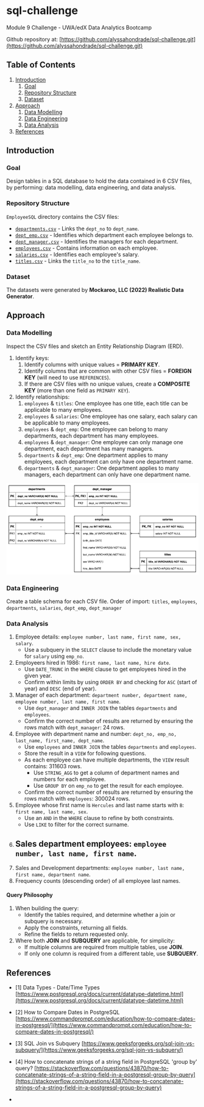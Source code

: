 # sql-challenge
Module 9 Challenge - UWA/edX Data Analytics Bootcamp

Github repository at: [https://github.com/alyssahondrade/sql-challenge.git](https://github.com/alyssahondrade/sql-challenge.git)

## Table of Contents
1. [Introduction](https://github.com/alyssahondrade/sql-challenge/tree/main#introduction)
    1. [Goal](https://github.com/alyssahondrade/sql-challenge/tree/main#goal)
    2. [Repository Structure](https://github.com/alyssahondrade/sql-challenge/tree/main#repository-structure)
    3. [Dataset](https://github.com/alyssahondrade/sql-challenge/tree/main#dataset)
2. [Approach](https://github.com/alyssahondrade/sql-challenge/tree/main#approach)
    1. [Data Modelling](https://github.com/alyssahondrade/sql-challenge/tree/main#data-modelling)
    2. [Data Engineering](https://github.com/alyssahondrade/sql-challenge/tree/main#data-engineering)
    3. [Data Analysis](https://github.com/alyssahondrade/sql-challenge/tree/main#data-analysis)
3. [References](https://github.com/alyssahondrade/sql-challenge/tree/main#references)

## Introduction
### Goal
Design tables in a SQL database to hold the data contained in 6 CSV files, by performing: data modelling, data engineering, and data analysis.

### Repository Structure
`EmployeeSQL` directory contains the CSV files:
- [`departments.csv`](https://github.com/alyssahondrade/sql-challenge/blob/main/EmployeeSQL/departments.csv) - Links the `dept_no` to `dept_name`.
- [`dept_emp.csv`](https://github.com/alyssahondrade/sql-challenge/blob/main/EmployeeSQL/dept_emp.csv) - Identifies which department each employee belongs to.
- [`dept_manager.csv`](https://github.com/alyssahondrade/sql-challenge/blob/main/EmployeeSQL/dept_manager.csv) - Identifies the managers for each department.
- [`employees.csv`](https://github.com/alyssahondrade/sql-challenge/blob/main/EmployeeSQL/employees.csv) - Contains information on each employee.
- [`salaries.csv`](https://github.com/alyssahondrade/sql-challenge/blob/main/EmployeeSQL/salaries.csv) - Identifies each employee's salary.
- [`titles.csv`](https://github.com/alyssahondrade/sql-challenge/blob/main/EmployeeSQL/titles.csv) - Links the `title_no` to the `title_name`.

### Dataset
The datasets were generated by **Mockaroo, LLC (2022) Realistic Data Generator**.

## Approach
### Data Modelling
Inspect the CSV files and sketch an Entity Relationship Diagram (ERD).
1. Identify keys:
    1. Identify columns with unique values = __PRIMARY KEY__.
    2. Identify columns that are common with other CSV files = __FOREIGN KEY__ (will need to use `REFERENCES`).
    3. If there are CSV files with no unique values, create a __COMPOSITE KEY__ (more than one field as `PRIMARY KEY`).
2. Identify relationships:
    1. `employees` & `titles`: One employee has one title, each title can be applicable to many employees.
    2. `employees` & `salaries`: One employee has one salary, each salary can be applicable to many employees.
    3. `employees` & `dept_emp`: One employee can belong to many departments, each department has many employees.
    4. `employees` & `dept_manager`: One employee can only manage one department, each department has many managers.
    5. `departments` & `dept_emp`: One department applies to many employees, each department can only have one department name.
    6. `departments` & `dept_manager`: One department applies to many managers, each department can only have one department name.

![ERD](https://github.com/alyssahondrade/sql-challenge/blob/main/ERD.png)

### Data Engineering
Create a table schema for each CSV file. Order of import:
    `titles`, `employees`, `departments`, `salaries`, `dept_emp`, `dept_manager`

### Data Analysis
1. Employee details: `employee number, last name, first name, sex, salary`.
    - Use a subquery in the `SELECT` clause to include the monetary value for `salary` using `emp_no`.
2. Employeers hired in 1986: `first name, last name, hire date`.
    - Use `DATE_TRUNC` in the `WHERE` clause to get employees hired in the given year.
    - Confirm within limits by using `ORDER BY` and checking for `ASC` (start of year) and `DESC` (end of year).
3. Manager of each department: `department number, department name, employee number, last name, first name`.
    - Use `dept_manager` and `INNER JOIN` the tables `departments` and `employees`.
    - Confirm the correct number of results are returned by ensuring the rows match with `dept_manager`: 24 rows.
4. Employee with department name and number: `dept_no, emp_no, last_name, first_name, dept_name`.
    - Use `employees` and `INNER JOIN` the tables `departments` and `employees`.
    - Store the result in a `VIEW` for following questions.
    - As each employee can have multiple departments, the `VIEW` result contains: 311603 rows.
        - Use `STRING_AGG` to get a column of department names and numbers for each employee.
        - Use `GROUP BY` on `emp_no` to get the result for each employee.
    - Confirm the correct number of results are returned by ensuring the rows match with `employees`: 300024 rows.
5. Employee whose first name is `Hercules` and last name starts with `B`: `first name, last name, sex`.
    - Use an `AND` in the `WHERE` clause to refine by both constraints.
    - Use `LIKE` to filter for the correct surname.
6. Sales department employees: `employee number, last name, first name`.
    - 
7. Sales and Development departments: `employee number, last name, first name, department name`.
8. Frequency counts (descending order) of all employee last names.

#### Query Philosophy
1. When building the query:
    - Identify the tables required, and determine whether a join or subquery is necessary.
    - Apply the constraints, returning all fields.
    - Refine the fields to return requested only.
2. Where both __JOIN__ and __SUBQUERY__ are applicable, for simplicity:
    - If multiple columns are required from multiple tables, use __JOIN__.
    - If only one column is required from a different table, use __SUBQUERY__.

## References
- [1] Data Types - Date/Time Types [https://www.postgresql.org/docs/current/datatype-datetime.html](https://www.postgresql.org/docs/current/datatype-datetime.html)

- [2] How to Compare Dates in PostgreSQL [https://www.commandprompt.com/education/how-to-compare-dates-in-postgresql/](https://www.commandprompt.com/education/how-to-compare-dates-in-postgresql/)

- [3] SQL Join vs Subquery [https://www.geeksforgeeks.org/sql-join-vs-subquery/](https://www.geeksforgeeks.org/sql-join-vs-subquery/)

- [4] How to concatenate strings of a string field in PostgreSQL 'group by' query? [https://stackoverflow.com/questions/43870/how-to-concatenate-strings-of-a-string-field-in-a-postgresql-group-by-query](https://stackoverflow.com/questions/43870/how-to-concatenate-strings-of-a-string-field-in-a-postgresql-group-by-query)

- 
